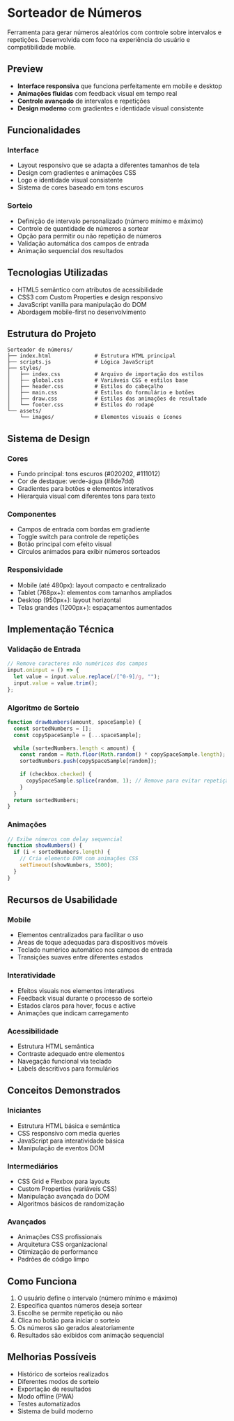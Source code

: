 # Sorteador de Números

Ferramenta para gerar números aleatórios com controle sobre intervalos e repetições. Desenvolvida com foco na experiência do usuário e compatibilidade mobile.

## Preview

- **Interface responsiva** que funciona perfeitamente em mobile e desktop
- **Animações fluidas** com feedback visual em tempo real  
- **Controle avançado** de intervalos e repetições
- **Design moderno** com gradientes e identidade visual consistente

## Funcionalidades

### Interface
- Layout responsivo que se adapta a diferentes tamanhos de tela
- Design com gradientes e animações CSS
- Logo e identidade visual consistente
- Sistema de cores baseado em tons escuros

### Sorteio
- Definição de intervalo personalizado (número mínimo e máximo)
- Controle de quantidade de números a sortear
- Opção para permitir ou não repetição de números
- Validação automática dos campos de entrada
- Animação sequencial dos resultados

## Tecnologias Utilizadas

- HTML5 semântico com atributos de acessibilidade
- CSS3 com Custom Properties e design responsivo
- JavaScript vanilla para manipulação do DOM
- Abordagem mobile-first no desenvolvimento

## Estrutura do Projeto

```
Sorteador de números/
├── index.html              # Estrutura HTML principal
├── scripts.js              # Lógica JavaScript
├── styles/
│   ├── index.css           # Arquivo de importação dos estilos
│   ├── global.css          # Variáveis CSS e estilos base
│   ├── header.css          # Estilos do cabeçalho
│   ├── main.css            # Estilos do formulário e botões
│   ├── draw.css            # Estilos das animações de resultado
│   └── footer.css          # Estilos do rodapé
└── assets/
    └── images/             # Elementos visuais e ícones
```

## Sistema de Design

### Cores
- Fundo principal: tons escuros (#020202, #111012)
- Cor de destaque: verde-água (#8de7dd)
- Gradientes para botões e elementos interativos
- Hierarquia visual com diferentes tons para texto

### Componentes
- Campos de entrada com bordas em gradiente
- Toggle switch para controle de repetições
- Botão principal com efeito visual
- Círculos animados para exibir números sorteados

### Responsividade
- Mobile (até 480px): layout compacto e centralizado
- Tablet (768px+): elementos com tamanhos ampliados
- Desktop (950px+): layout horizontal
- Telas grandes (1200px+): espaçamentos aumentados

## Implementação Técnica

### Validação de Entrada
```javascript
// Remove caracteres não numéricos dos campos
input.oninput = () => {
  let value = input.value.replace(/[^0-9]/g, "");
  input.value = value.trim();
};
```

### Algoritmo de Sorteio
```javascript
function drawNumbers(amount, spaceSample) {
  const sortedNumbers = [];
  const copySpaceSample = [...spaceSample];
  
  while (sortedNumbers.length < amount) {
    const random = Math.floor(Math.random() * copySpaceSample.length);
    sortedNumbers.push(copySpaceSample[random]);
    
    if (checkbox.checked) {
      copySpaceSample.splice(random, 1); // Remove para evitar repetição
    }
  }
  return sortedNumbers;
}
```

### Animações
```javascript
// Exibe números com delay sequencial
function showNumbers() {
  if (i < sortedNumbers.length) {
    // Cria elemento DOM com animações CSS
    setTimeout(showNumbers, 3500);
  }
}
```

## Recursos de Usabilidade

### Mobile
- Elementos centralizados para facilitar o uso
- Áreas de toque adequadas para dispositivos móveis
- Teclado numérico automático nos campos de entrada
- Transições suaves entre diferentes estados

### Interatividade
- Efeitos visuais nos elementos interativos
- Feedback visual durante o processo de sorteio
- Estados claros para hover, focus e active
- Animações que indicam carregamento

### Acessibilidade
- Estrutura HTML semântica
- Contraste adequado entre elementos
- Navegação funcional via teclado
- Labels descritivos para formulários

## Conceitos Demonstrados

### Iniciantes
- Estrutura HTML básica e semântica
- CSS responsivo com media queries
- JavaScript para interatividade básica
- Manipulação de eventos DOM

### Intermediários
- CSS Grid e Flexbox para layouts
- Custom Properties (variáveis CSS)
- Manipulação avançada do DOM
- Algoritmos básicos de randomização

### Avançados
- Animações CSS profissionais
- Arquitetura CSS organizacional
- Otimização de performance
- Padrões de código limpo

## Como Funciona

1. O usuário define o intervalo (número mínimo e máximo)
2. Especifica quantos números deseja sortear
3. Escolhe se permite repetição ou não
4. Clica no botão para iniciar o sorteio
5. Os números são gerados aleatoriamente
6. Resultados são exibidos com animação sequencial

## Melhorias Possíveis

- Histórico de sorteios realizados
- Diferentes modos de sorteio
- Exportação de resultados
- Modo offline (PWA)
- Testes automatizados
- Sistema de build moderno
